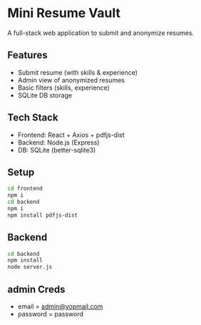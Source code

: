# Mini Resume Vault

A full-stack web application to submit and anonymize resumes.

## Features

- Submit resume (with skills & experience)
- Admin view of anonymized resumes
- Basic filters (skills, experience)
- SQLite DB storage

## Tech Stack

- Frontend: React + Axios + pdfjs-dist
- Backend: Node.js (Express)
- DB: SQLite (better-sqlite3)

## Setup

```bash 
cd frontend
npm i
cd backend
npm i
npm install pdfjs-dist
```

## Backend
```bash
cd backend
npm install
node server.js
```

## admin Creds
- email = admin@yopmail.com
- password = password